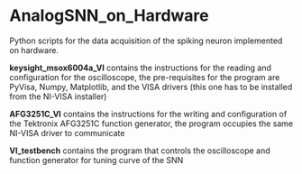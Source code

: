 # AnalogSNN_on_Hardware

Python scripts for the data acquisition of the spiking neuron implemented on hardware.

**keysight_msox6004a_VI** contains the instructions for the reading and configuration for the oscilloscope, the pre-requisites for the program are PyVisa, Numpy, Matplotlib, and the VISA drivers (this one has to be installed from the NI-VISA installer)

**AFG3251C_VI** contains the instructions for the writing and configuration of the Tektronix AFG3251C function generator, the program occupies the same NI-VISA driver to communicate

**VI_testbench** contains the program that controls the oscilloscope and function generator for tuning curve of the SNN 
